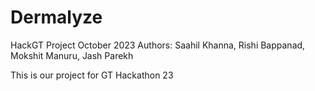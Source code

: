 # Dermalyze
HackGT Project October 2023
Authors: Saahil Khanna, Rishi Bappanad, Mokshit Manuru, Jash Parekh 

This is our project for GT Hackathon 23
